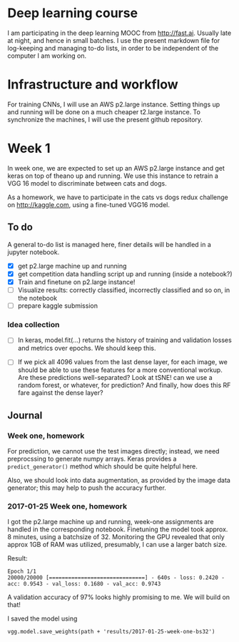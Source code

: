 # Deep learning course

I am participating in the deep learning MOOC from http://fast.ai. Usually late at night, and hence in small batches. I use the present markdown file for log-keeping and managing to-do lists, in order to be independent of the computer I am working on.

# Infrastructure and workflow

For training CNNs, I will use an AWS p2.large instance. Setting things up and running will be done on a much cheaper t2.large instance. To synchronize the machines, I will use the present github repository.

# Week 1

In week one, we are expected to set up an AWS p2.large instance and get keras on top of theano up and running. We use this instance to retrain a VGG 16 model to discriminate between cats and dogs. 

As a homework, we have to participate in the cats vs dogs redux challenge on http://kaggle.com, using a fine-tuned VGG16 model.

## To do

A general to-do list is managed here, finer details will be handled in a jupyter notebook.

- [x] get p2.large machine up and running
- [x] get competition data handling script up and running (inside a notebook?)
- [x] Train and finetune on p2.large instance!
- [ ] Visualize results: correctly classified, incorrectly classified and so on, in the notebook
- [ ] prepare kaggle submission

### Idea collection

- [ ] In keras, model.fit(...) returns the history of training and validation losses and metrics over epochs. We should keep this.
- [ ] If we pick all 4096 values from the last dense layer, for each image, we should be able to use these features for a more conventional workup. Are these predictions well-separated? Look at tSNE! can we use a random forest, or whatever, for prediction? And finally, how does this RF fare against the dense layer?


## Journal

### Week one, homework

For prediction, we cannot  use the test images directly; instead, we need preprocssing to generate numpy arrays. Keras provides a `predict_generator()` method which should be quite helpful here.

Also, we should look into data augmentation, as provided by the image data generator; this may help to push the accuracy further. 

### 2017-01-25 Week one, homework
I got the p2.large machine up and running, week-one assignments are handled in the corresponding notebook. Finetuning the model took approx. 8 minutes, using a batchsize of 32. Monitoring the GPU revealed that only approx 1GB of RAM was utilized, presumably, I can use a larger batch size.

Result: 
```
Epoch 1/1
20000/20000 [==============================] - 640s - loss: 0.2420 - acc: 0.9543 - val_loss: 0.1680 - val_acc: 0.9743
```

A validation accuracy of 97% looks highly promising to me. We will build on that!


I saved the model using

```
vgg.model.save_weights(path + 'results/2017-01-25-week-one-bs32')
```


